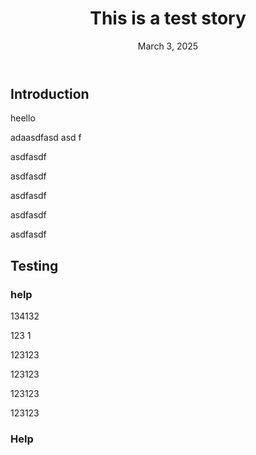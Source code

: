 ﻿---
slug: "mle-and-mape"
title: "This is a test story"
description: "Just Testing"
date: "March 3, 2025"
readTime: "5"
toc:
  - id: "latex-notes"
    title: "LaTeX Notes"
  - id: "reference-management"
    title: "Reference Management"
  - id: "handwritten-notes"
    title: "Handwritten Digital Notes"
---
## Introduction 

heello

adaasdfasd
asd
f

asdfasdf

asdfasdf


asdfasdf


asdfasdf


asdfasdf 

## Testing 

### help 

134132

123
1

123123


123123


123123


123123


### Help

